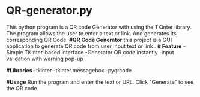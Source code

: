 # QR-generator.py
This python program is a QR code  Generator with using the TKinter library. The program allows the user to enter a text or link. And generates its corresponding QR Code. 
**#QR Code Generator**
this project is a GUI application to generate QR code from user input text or link .
**# Feature**
-Simple TKinter-based interface
-Generator QR code instantly
-input validation with warning pop-up

**#Libraries**
-tkinter
-tkinter.messagebox
-pyqrcode

**#Usage**
Run the program and enter the text or URL. Click "Generate" to see the QR code.
